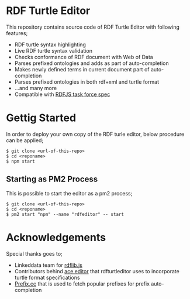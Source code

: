 # RDF Turtle Editor

This repository contains source code of RDF Turtle Editor with following features;

- RDF turtle syntax highlighting 
- Live RDF turtle syntax validation
- Checks conformance of RDF document with Web of Data
- Parses prefixed ontologies and adds as part of auto-completion
- Makes newly defined terms in current document part of auto-completion
- Parses prefixed ontologies in both rdf+xml and turtle format
- ...and many more
- Compatible with [RDFJS task force spec](https://github.com/rdfjs/representation-task-force/blob/master/interface-spec.md)


# Gettig Started

In order to deploy your own copy of the RDF turle editor, below procedure can be applied;

    $ git clone <url-of-this-repo>
    $ cd <reponame>
    $ npm start

## Starting as PM2 Process

This is possible to start the editor as a pm2 process;

    $ git clone <url-of-this-repo>
    $ cd <reponame>
    $ pm2 start "npm" --name "rdfeditor" -- start 

# Acknowledgements

Special thanks goes to;
- Linkeddata team for [rdflib.js](https://github.com/linkeddata/rdflib.js)
- Contributors behind [ace editor](https://github.com/ajaxorg/ace) that rdfturtleditor uses to incorporate turtle format specifications
- [Prefix.cc](http://prefix.cc/) that is used to fetch popular prefixes for prefix auto-completion